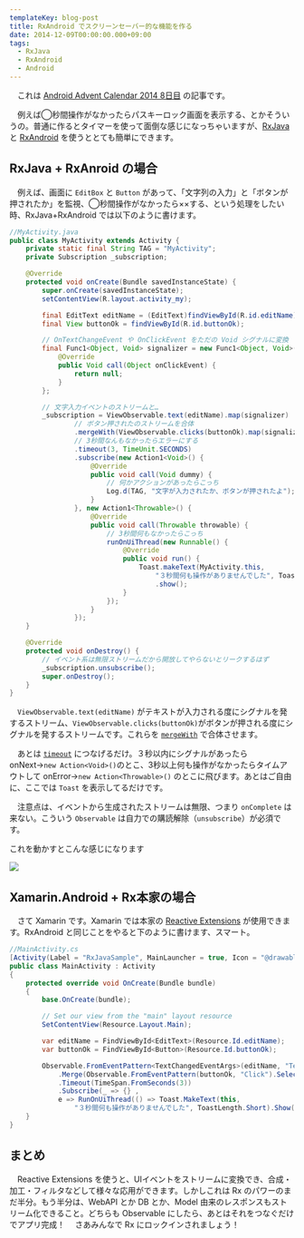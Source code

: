 ```yaml
---
templateKey: blog-post
title: RxAndroid でスクリーンセーバー的な機能を作る
date: 2014-12-09T00:00:00.000+09:00
tags:
  - RxJava
  - RxAndroid
  - Android
---
```

　これは [Android Advent Calendar 2014 8日目](http://qiita.com/advent-calendar/2014/android) の記事です。

　例えば◯秒間操作がなかったらパスキーロック画面を表示する、とかそういうの。普通に作るとタイマーを使って面倒な感じになっちゃいますが、[RxJava](https://github.com/ReactiveX/RxJava) と [RxAndroid](https://github.com/ReactiveX/RxAndroid) を使うととても簡単にできます。
<!--more-->

## RxJava + RxAnroid の場合

　例えば、画面に ``EditBox`` と ``Button`` があって、「文字列の入力」と「ボタンが押されたか」を監視、◯秒間操作がなかったら××する、という処理をしたい時、RxJava+RxAndroid では以下のように書けます。

```java 
//MyActivity.java
public class MyActivity extends Activity {
    private static final String TAG = "MyActivity";
    private Subscription _subscription;

    @Override
    protected void onCreate(Bundle savedInstanceState) {
        super.onCreate(savedInstanceState);
        setContentView(R.layout.activity_my);

        final EditText editName = (EditText)findViewById(R.id.editName);
        final View buttonOk = findViewById(R.id.buttonOk);

        // OnTextChangeEvent や OnClickEvent をただの Void シグナルに変換
        final Func1<Object, Void> signalizer = new Func1<Object, Void>() {
            @Override
            public Void call(Object onClickEvent) {
                return null;
            }
        };

        // 文字入力イベントのストリームと…
        _subscription = ViewObservable.text(editName).map(signalizer)
                // ボタン押されたのストリームを合体
                .mergeWith(ViewObservable.clicks(buttonOk).map(signalizer))
                // 3秒間なんもなかったらエラーにする
                .timeout(3, TimeUnit.SECONDS)
                .subscribe(new Action1<Void>() {
                    @Override
                    public void call(Void dummy) {
                        // 何かアクションがあったらこっち
                        Log.d(TAG, "文字が入力されたか、ボタンが押されたよ");
                    }
                }, new Action1<Throwable>() {
                    @Override
                    public void call(Throwable throwable) {
                        // 3秒間何もなかったらこっち
                        runOnUiThread(new Runnable() {
                            @Override
                            public void run() {
                                Toast.makeText(MyActivity.this, 
                                    "３秒間何も操作がありませんでした", Toast.LENGTH_SHORT)
                                    .show();
                            }
                        });
                    }
                });
    }

    @Override
    protected void onDestroy() {
        // イベント系は無限ストリームだから開放してやらないとリークするはず
        _subscription.unsubscribe();
        super.onDestroy();
    }
}
```

　``ViewObservable.text(editName)`` がテキストが入力される度にシグナルを発するストリーム、``ViewObservable.clicks(buttonOk)``がボタンが押される度にシグナルを発するストリームです。これらを [``mergeWith``](http://rxmarbles.com/#merge) で合体させます。

　あとは [``timeout``](https://github.com/ReactiveX/RxJava/wiki/Filtering-Observables#timeout) につなげるだけ。３秒以内にシグナルがあったら onNext→``new Action<Void>()``のとこ、3秒以上何も操作がなかったらタイムアウトして onError→``new Action<Throwable>()`` のとこに飛びます。あとはご自由に、ここでは ``Toast`` を表示してるだけです。

　注意点は、イベントから生成されたストリームは無限、つまり ``onComplete`` は来ない。こういう ``Observable`` は自力での購読解除（``unsubscribe``）が必須です。

これを動かすとこんな感じになります

![](/img/posts/make_screensaver_using_rxjava_01.gif)
## Xamarin.Android + Rx本家の場合

　さて Xamarin です。Xamarin では本家の [Reactive Extensions](https://rx.codeplex.com/) が使用できます。RxAndroid と同じことをやると下のように書けます、スマート。

```csharp
//MainActivity.cs
[Activity(Label = "RxJavaSample", MainLauncher = true, Icon = "@drawable/icon")]
public class MainActivity : Activity
{
    protected override void OnCreate(Bundle bundle)
    {
        base.OnCreate(bundle);

        // Set our view from the "main" layout resource
        SetContentView(Resource.Layout.Main);

        var editName = FindViewById<EditText>(Resource.Id.editName);
        var buttonOk = FindViewById<Button>(Resource.Id.buttonOk);

        Observable.FromEventPattern<TextChangedEventArgs>(editName, "TextChanged").Select(_=>true)
            .Merge(Observable.FromEventPattern(buttonOk, "Click").Select(_=>true))
            .Timeout(TimeSpan.FromSeconds(3))
            .Subscribe(_ => {} , 
            e => RunOnUiThread(() => Toast.MakeText(this, 
                "３秒間何も操作がありませんでした", ToastLength.Short).Show()));
    }
}
```

## まとめ

　Reactive Extensions を使うと、UIイベントをストリームに変換でき、合成・加工・フィルタなどして様々な応用ができます。しかしこれは Rx のパワーのまだ半分。もう半分は、WebAPI とか DB とか、Model 由来のレスポンスもストリーム化できること。どちらも Observable にしたら、あとはそれをつなぐだけでアプリ完成！
　さあみんなで Rx にロックインされましょう！
